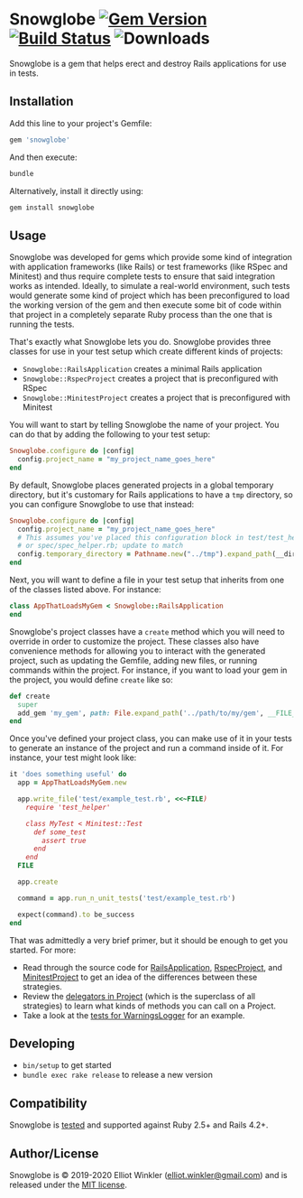 # Snowglobe [![Gem Version][version-badge]][rubygems] [![Build Status][travis-badge]][travis] ![Downloads][downloads-badge]

[version-badge]: https://img.shields.io/gem/v/snowglobe.svg
[rubygems]: https://rubygems.org/gems/shoulda-matchers
[travis-badge]: https://img.shields.io/travis/mcmire/snowglobe/master.svg
[travis]: https://travis-ci.org/mcmire/snowglobe
[downloads-badge]: https://img.shields.io/gem/dtv/snowglobe.svg

Snowglobe is a gem
that helps erect and destroy Rails applications for use in tests.

## Installation

Add this line to your project's Gemfile:

``` ruby
gem 'snowglobe'
```

And then execute:

``` bash
bundle
```

Alternatively, install it directly using:

``` bash
gem install snowglobe
```

## Usage

Snowglobe was developed for gems
which provide some kind of integration with application frameworks (like Rails)
or test frameworks (like RSpec and Minitest)
and thus require complete tests to ensure that said integration works as intended.
Ideally,
to simulate a real-world environment,
such tests would generate some kind of project which has been preconfigured to load the working version of the gem
and then execute some bit of code within that project
in a completely separate Ruby process than the one that is running the tests.

That's exactly what Snowglobe lets you do.
Snowglobe provides three classes for use in your test setup
which create different kinds of projects:

* `Snowglobe::RailsApplication` creates a minimal Rails application
* `Snowglobe::RspecProject` creates a project that is preconfigured with RSpec
* `Snowglobe::MinitestProject` creates a project that is preconfigured with Minitest

You will want to start by telling Snowglobe the name of your project.
You can do that by adding the following to your test setup:

``` ruby
Snowglobe.configure do |config|
  config.project_name = "my_project_name_goes_here"
end
```

By default, Snowglobe places generated projects in a global temporary directory,
but it's customary for Rails applications to have a `tmp` directory,
so you can configure Snowglobe to use that instead:

``` ruby
Snowglobe.configure do |config|
  config.project_name = "my_project_name_goes_here"
  # This assumes you've placed this configuration block in test/test_helper.rb
  # or spec/spec_helper.rb; update to match
  config.temporary_directory = Pathname.new("../tmp").expand_path(__dir__)
end
```

Next, you will want to define a file in your test setup
that inherits from one of the classes listed above.
For instance:

``` ruby
class AppThatLoadsMyGem < Snowglobe::RailsApplication
end
```

Snowglobe's project classes have a `create` method
which you will need to override in order to customize the project.
These classes also have convenience methods for allowing you to interact with the generated project,
such as updating the Gemfile, adding new files, or running commands within the project.
For instance, if you want to load your gem in the project,
you would define `create` like so:

``` ruby
def create
  super
  add_gem 'my_gem', path: File.expand_path('../path/to/my/gem', __FILE__)
end
```

Once you've defined your project class,
you can make use of it in your tests
to generate an instance of the project
and run a command inside of it.
For instance,
your test might look like:

``` ruby
it 'does something useful' do
  app = AppThatLoadsMyGem.new

  app.write_file('test/example_test.rb', <<~FILE)
    require 'test_helper'

    class MyTest < Minitest::Test
      def some_test
        assert true
      end
    end
  FILE

  app.create

  command = app.run_n_unit_tests('test/example_test.rb')

  expect(command).to be_success
end
```

That was admittedly a very brief primer,
but it should be enough to get you started.
For more:

* Read through the source code for [RailsApplication],
  [RspecProject],
  and [MinitestProject]
  to get an idea of the differences between these strategies.
* Review the [delegators in Project]
  (which is the superclass of all strategies)
  to learn what kinds of methods you can call on a Project.
* Take a look at the [tests for WarningsLogger] for an example.

[RailsApplication]: https://github.com/mcmire/snowglobe/blob/update-readme/lib/snowglobe/rails_application.rb
[RspecProject]: https://github.com/mcmire/snowglobe/blob/update-readme/lib/snowglobe/rspec_project.rb
[MinitestProject]: https://github.com/mcmire/snowglobe/blob/update-readme/lib/snowglobe/minitest_project.rb
[delegators in project]: https://github.com/mcmire/snowglobe/blob/update-readme/lib/snowglobe/project.rb#L16
[tests for WarningsLogger]: https://github.com/mcmire/warnings_logger/blob/master/spec/unit/warnings_logger_spec.rb

## Developing

* `bin/setup` to get started
* `bundle exec rake release` to release a new version

## Compatibility

Snowglobe is [tested][travis] and supported against Ruby 2.5+ and Rails 4.2+.

## Author/License

Snowglobe is © 2019-2020 Elliot Winkler (<elliot.winkler@gmail.com>)
and is released under the [MIT license](LICENSE).
